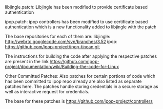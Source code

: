 libjingle.patch: Libjingle has been modified to provide certificate based 
authentication

ipop.patch: ipop controllers has been modified to use certificate based 
authentication which is a new functionality added to libjingle with the patch

The base repositories for each of them are:
libjingle: http://webrtc.googlecode.com/svn/branches/3.52
ipop: https://github.com/ipop-project/ipop-tincan.git

The instructions for building the code after applying the respective patches
are present in the link 
https://github.com/ipop-project/documentation/wiki/Building-the-code-for-Linux

Other Committed Patches:
Also patches for certain portions of code which has been committed to ipop repo
already are also listed as separate patches here. The patches handle storing
credentials in a secure storage as well as interactive request for credentials.

The base for these patches is https://github.com/ipop-project/controllers

